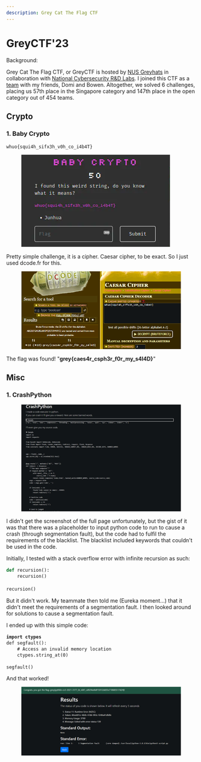 ```yaml
---
description: Grey Cat The Flag CTF
---
```


# GreyCTF'23

Background:

Grey Cat The Flag CTF, or GreyCTF is hosted by [NUS Greyhats](https://nusgreyhats.org/) in collaboration with [National Cybersecurity R\&D Labs](https://ncl.sg/). I joined this CTF as a [team](https://ctfd.nusgreyhats.org/teams/621) with my friends, Domi and Bowen. Altogether, we solved 6 challenges, placing us 57th place in the Singapore category and 147th place in the open category out of 454 teams.

## Crypto

### 1. Baby Crypto

```
whuo{squi4h_sifx3h_v0h_co_i4b4T}
```

<figure><img src="../../.gitbook/assets/image (27).png" alt=""><figcaption></figcaption></figure>

Pretty simple challenge, it is a cipher. Caesar cipher, to be exact. So I just used dcode.fr for this.

<figure><img src="../../.gitbook/assets/image.png" alt=""><figcaption></figcaption></figure>

The flag was found! "**grey{caes4r\_csph3r\_f0r\_my\_s4l4D}**"

## Misc

### 1. CrashPython

<figure><img src="../../.gitbook/assets/image (8).png" alt=""><figcaption></figcaption></figure>

I didn't get the screenshot of the full page unfortunately, but the gist of it was that there was a placeholder to input python code to run to cause a crash (through segmentation fault), but the code had to fulfil the requirements of the blacklist. The blacklist included keywords that couldn't be used in the code.



Initially, I tested with a stack overflow error with infinite recursion as such:

```python
def recursion():
    recursion()

recursion()
```

But it didn't work. My teammate then told me (Eureka moment...) that it didn't meet the requirements of a segmentation fault. I then looked around for solutions to cause a segmentation fault.&#x20;

I ended up with this simple code:

<pre class="language-python"><code class="lang-python"><strong>import ctypes
</strong>def segfault():
    # Access an invalid memory location
    ctypes.string_at(0)

segfault()
</code></pre>

And that worked!&#x20;

<figure><img src="../../.gitbook/assets/image (14).png" alt=""><figcaption></figcaption></figure>
